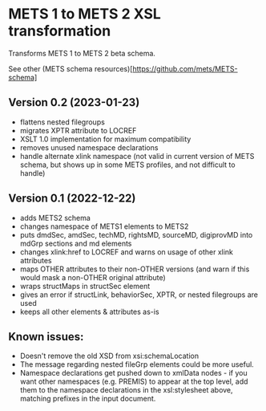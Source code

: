 # METS 1 to METS 2 XSL transformation

Transforms METS 1 to METS 2 beta schema.

See other (METS schema resources)[https://github.com/mets/METS-schema]
     
## Version 0.2 (2023-01-23)
     
- flattens nested filegroups
- migrates XPTR attribute to LOCREF
- XSLT 1.0 implementation for maximum compatibility
- removes unused namespace declarations
- handle alternate xlink namespace (not valid in current version of METS schema, but shows up in some METS profiles, and not difficult to handle) 
     
## Version 0.1 (2022-12-22)
     
- adds METS2 schema
- changes namespace of METS1 elements to METS2
- puts dmdSec, amdSec, techMD, rightsMD, sourceMD, digiprovMD into mdGrp sections and md elements
- changes xlink:href to LOCREF and warns on usage of other xlink attributes
- maps OTHER attributes to their non-OTHER versions (and warn if this would mask a non-OTHER original attribute) 
- wraps structMaps in structSec element
- gives an error if structLink, behaviorSec, XPTR, or nested filegroups are used
- keeps all other elements & attributes as-is
     
## Known issues:

- Doesn't remove the old XSD from xsi:schemaLocation
- The message regarding nested fileGrp elements could be more useful.
- Namespace declarations get pushed down to xmlData nodes - if you want other namespaces (e.g. PREMIS) to appear at the top level,
 add them to the namespace declarations in the xsl:stylesheet above, matching prefixes in the input document.

